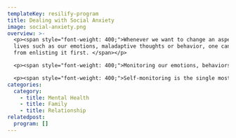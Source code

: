 ```yaml
---
templateKey: resilify-program
title: Dealing with Social Anxiety
image: social-anxiety.png
overview: >-
  <p><span style="font-weight: 400;">Whenever we want to change an aspect of our
  lives such as our emotions, maladaptive thoughts or behavior, one can start
  from enlisting it first. </span></p>

  <p><span style="font-weight: 400;">Monitoring our emotions, behaviors and situations that trigger them helps us to become explicitly aware of our anxiety and thereby is the first step to change them. </span></p>

  <p><span style="font-weight: 400;">Self-monitoring is the single most important technique used in Cognitive Behavioral Therapy (CBT). It is important especially for self-directed change and self-regulation.</span></p>
categories:
  category:
    - title: Mental Health
    - title: Family
    - title: Relationship
relatedpost:
  program: []
---
```

